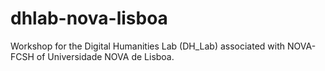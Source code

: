 # dhlab-nova-lisboa
Workshop for the Digital Humanities Lab (DH_Lab) associated with NOVA-FCSH of Universidade NOVA de Lisboa.
